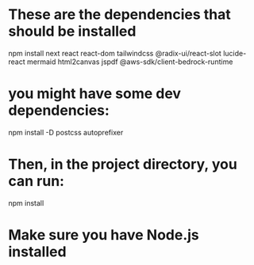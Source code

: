 # These are the dependencies that should be installed 

npm install next react react-dom tailwindcss @radix-ui/react-slot lucide-react mermaid html2canvas jspdf @aws-sdk/client-bedrock-runtime


# you might have some dev dependencies:

npm install -D postcss autoprefixer

# Then, in the project directory, you can run:

npm install

# Make sure you have Node.js installed 